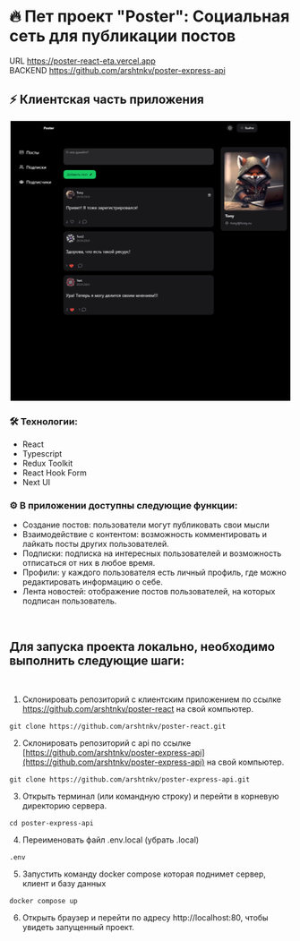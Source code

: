 # 🔥 Пет проект "Poster": Социальная сеть для публикации постов<br>

URL <a href="https://poster-react-eta.vercel.app/" target="_blank">https://poster-react-eta.vercel.app</a><br>
BACKEND <a href="https://github.com/arshtnkv/poster-express-api" target="_blank">https://github.com/arshtnkv/poster-express-api</a>

## ⚡ Клиентская часть приложения

<div align="center">
  <img height="500" width="500" src="src/meta/poster-image.png" />
</div>

### 🛠 Технологии:

- React
- Typescript
- Redux Toolkit
- React Hook Form
- Next UI

### ⚙️ В приложении доступны следующие функции:

- Создание постов: пользователи могут публиковать свои мысли
- Взаимодействие с контентом: возможность комментировать и лайкать посты других пользователей.
- Подписки: подписка на интересных пользователей и возможность отписаться от них в любое время.
- Профили: у каждого пользователя есть личный профиль, где можно редактировать информацию о себе.
- Лента новостей: отображение постов пользователей, на которых подписан пользователь.

<br clear="both">

## Для запуска проекта локально, необходимо выполнить следующие шаги:

<br clear="both">

1. Склонировать репозиторий с клиентским приложением по ссылке https://github.com/arshtnkv/poster-react на свой компьютер.

```
git clone https://github.com/arshtnkv/poster-react.git
```

2. Склонировать репозиторий с api по ссылке [https://github.com/arshtnkv/poster-express-api](https://github.com/arshtnkv/poster-express-api) на свой компьютер.

```
git clone https://github.com/arshtnkv/poster-express-api.git
```

3. Открыть терминал (или командную строку) и перейти в корневую директорию сервера.

```
cd poster-express-api
```

4. Переименовать файл .env.local (убрать .local)

```
.env
```

5. Запустить команду docker compose которая поднимет сервер, клиент и базу данных

```
docker compose up
```

6. Открыть браузер и перейти по адресу http://localhost:80, чтобы увидеть запущенный проект.
